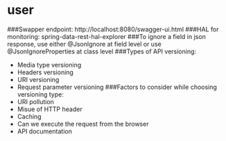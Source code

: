 # user
###Swapper endpoint: http://localhost:8080/swagger-ui.html
###HAL for monitoring: spring-data-rest-hal-explorer
###To ignore a field in json response, use either @JsonIgnore at field level or use @JsonIgnoreProperties at class level
###Types of API versioning:
- Media type versioning
- Headers versioning
- URI versioning
- Request parameter versioning
###Factors to consider while choosing versioning type:
 - URI pollution
 - Misue of HTTP header
 - Caching
 - Can we execute the request from the browser
 - API documentation